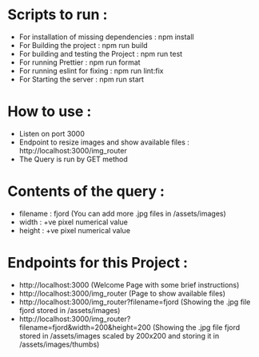# Scripts to run :
- For installation of missing dependencies : npm install
- For Building the project : npm run build
- For building and testing the Project : npm run test
- For running Prettier : npm run format
- For running eslint for fixing : npm run lint:fix
- For Starting the server : npm run start

# How to use :
- Listen on port 3000
- Endpoint to resize images and show available files :
  http://localhost:3000/img_router
- The Query is run by GET method 
# Contents of the query :
- filename : fjord (You can add more .jpg files in <Your working directory>/assets/images)
- width : +ve pixel numerical value 
- height : +ve pixel numerical value
# Endpoints for this Project :
- http://localhost:3000 (Welcome Page with some brief instructions) 
- http://localhost:3000/img_router (Page to show available files)
- http://localhost:3000/img_router?filename=fjord (Showing the .jpg file fjord stored in <Your working directory>/assets/images)
- http://localhost:3000/img_router?filename=fjord&width=200&height=200 (Showing the .jpg file fjord stored in <Your working directory>/assets/images scaled by 200x200 and storing it in <Your working directory>/assets/images/thumbs)
